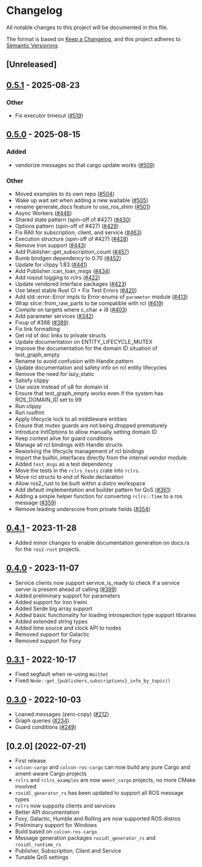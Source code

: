 # Changelog

All notable changes to this project will be documented in this file.

The format is based on [Keep a Changelog](https://keepachangelog.com/en/1.0.0/),
and this project adheres to [Semantic Versioning](https://semver.org/spec/v2.0.0.html).

## [Unreleased]

## [0.5.1](https://github.com/ros2-rust/ros2_rust/compare/v0.5.0...v0.5.1) - 2025-08-23

### Other

- Fix executor timeout ([#519](https://github.com/ros2-rust/ros2_rust/pull/519))

## [0.5.0](https://github.com/ros2-rust/ros2_rust/compare/v0.4.1...v0.5.0) - 2025-08-15

### Added

- vendorize messages so that cargo update works ([#509](https://github.com/ros2-rust/ros2_rust/pull/509))

### Other

- Moved examples to its own repo ([#504](https://github.com/ros2-rust/ros2_rust/pull/504))
- Wake up wait set when adding a new waitable ([#505](https://github.com/ros2-rust/ros2_rust/pull/505))
- rename generate_docs feature to use_ros_shim ([#501](https://github.com/ros2-rust/ros2_rust/pull/501))
- Async Workers ([#446](https://github.com/ros2-rust/ros2_rust/pull/446))
- Shared state pattern (spin-off of #427) ([#430](https://github.com/ros2-rust/ros2_rust/pull/430))
- Options pattern (spin-off of #427) ([#429](https://github.com/ros2-rust/ros2_rust/pull/429))
- Fix RAII for subscription, client, and service ([#463](https://github.com/ros2-rust/ros2_rust/pull/463))
- Execution structure (spin-off of #427) ([#428](https://github.com/ros2-rust/ros2_rust/pull/428))
- Remove Iron support ([#443](https://github.com/ros2-rust/ros2_rust/pull/443))
- Add Publisher::get_subscription_count ([#457](https://github.com/ros2-rust/ros2_rust/pull/457))
- Bumb bindgen dependency to 0.70 ([#452](https://github.com/ros2-rust/ros2_rust/pull/452))
- Update for clippy 1.83 ([#441](https://github.com/ros2-rust/ros2_rust/pull/441))
- Add Publisher::can_loan_msgs ([#434](https://github.com/ros2-rust/ros2_rust/pull/434))
- Add rosout logging to rclrs ([#422](https://github.com/ros2-rust/ros2_rust/pull/422))
- Update vendored interface packages ([#423](https://github.com/ros2-rust/ros2_rust/pull/423))
- Use latest stable Rust CI + Fix Test Errors ([#420](https://github.com/ros2-rust/ros2_rust/pull/420))
- Add std::error::Error impls to Error enums of `parameter` module ([#413](https://github.com/ros2-rust/ros2_rust/pull/413))
- Wrap slice::from_raw_parts to be compatible with rcl ([#419](https://github.com/ros2-rust/ros2_rust/pull/419))
- Compile on targets where c_char ≠ i8 ([#403](https://github.com/ros2-rust/ros2_rust/pull/403))
- Add parameter services ([#342](https://github.com/ros2-rust/ros2_rust/pull/342))
- Fixup of #388 ([#389](https://github.com/ros2-rust/ros2_rust/pull/389))
- Fix link formatting
- Get rid of doc links to private structs
- Update documentation on ENTITY_LIFECYCLE_MUTEX
- Improve the documentation for the domain ID situation of test_graph_empty
- Rename to avoid confusion with Handle pattern
- Update documentation and safety info on rcl entity lifecycles
- Remove the need for lazy_static
- Satisfy clippy
- Use usize instead of u8 for domain id
- Ensure that test_graph_empty works even if the system has ROS_DOMAIN_ID set to 99
- Run clippy
- Run rustfmt
- Apply lifecycle lock to all middleware entities
- Ensure that mutex guards are not being dropped prematurely
- Introduce InitOptions to allow manually setting domain ID
- Keep context alive for guard conditions
- Manage all rcl bindings with Handle structs
- Reworking the lifecycle management of rcl bindings
- Import the builtin_interfaces directly from the internal vendor module.
- Added `test_msgs` as a test dependency
- Move the tests in the `rclrs_tests` crate into `rclrs`.
- Move rcl structs to end of Node declaration
- Allow ros2_rust to be built within a distro workspace
- Add default implementation and builder pattern for QoS ([#361](https://github.com/ros2-rust/ros2_rust/pull/361))
- Adding a simple helper function for converting `rclrs::Time` to a ros message ([#359](https://github.com/ros2-rust/ros2_rust/pull/359))
- Remove leading underscore from private fields ([#354](https://github.com/ros2-rust/ros2_rust/pull/354))

## [0.4.1](https://github.com/ros2-rust/ros2_rust/compare/v0.4.0...v0.4.1) - 2023-11-28
- Added minor changes to enable documentation generation on docs.rs for the `ros2-rust` projects.

## [0.4.0](https://github.com/ros2-rust/ros2_rust/compare/v0.3.1...v0.4.0) - 2023-11-07
- Service clients now support service_is_ready to check if a service server is present ahead of calling ([#399](https://github.com/ros2-rust/ros2_rust/pull/339))
- Added preliminary support for parameters
- Added support for Iron Irwini
- Added Serde big array support
- Added basic functionality for loading introspection type support libraries
- Added extended string types
- Added time source and clock API to nodes
- Removed support for Galactic
- Removed support for Foxy

## [0.3.1](https://github.com/ros2-rust/ros2_rust/compare/v0.3.0...v0.3.1) - 2022-10-17
- Fixed segfault when re-using `WaitSet`
- Fixed `Node::get_{publishers,subscriptions}_info_by_topic()`

## [0.3.0](https://github.com/ros2-rust/ros2_rust/compare/v0.2.0...v0.3.0) - 2022-10-03
- Loaned messages (zero-copy) ([#212](https://github.com/ros2-rust/ros2_rust/pull/212))
- Graph queries ([#234](https://github.com/ros2-rust/ros2_rust/pull/234))
- Guard conditions ([#249](https://github.com/ros2-rust/ros2_rust/pull/249))

## [0.2.0] (2022-07-21)
- First release
- `colcon-cargo` and `colcon-ros-cargo` can now build any pure Cargo and ament-aware Cargo projects
- `rclrs` and `rclrs_examples` are now `ament_cargo` projects, no more CMake involved
- `rosidl_generator_rs` has been updated to support all ROS message types
- `rclrs` now supports clients and services
- Better API documentation
- Foxy, Galactic, Humble and Rolling are now supported ROS distros
- Preliminary support for Windows
- Build based on `colcon-ros-cargo`
- Message generation packages `rosidl_generator_rs` and `rosidl_runtime_rs`
- Publisher, Subscription, Client and Service
- Tunable QoS settings
